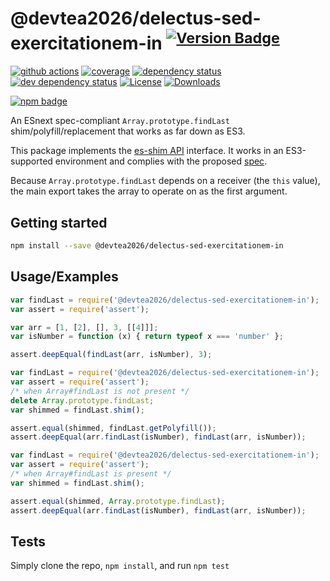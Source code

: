 # @devtea2026/delectus-sed-exercitationem-in <sup>[![Version Badge][npm-version-svg]][package-url]</sup>

[![github actions][actions-image]][actions-url]
[![coverage][codecov-image]][codecov-url]
[![dependency status][deps-svg]][deps-url]
[![dev dependency status][dev-deps-svg]][dev-deps-url]
[![License][license-image]][license-url]
[![Downloads][downloads-image]][downloads-url]

[![npm badge][npm-badge-png]][package-url]

An ESnext spec-compliant `Array.prototype.findLast` shim/polyfill/replacement that works as far down as ES3.

This package implements the [es-shim API](https://github.com/es-shims/api) interface. It works in an ES3-supported environment and complies with the proposed [spec](https://tc39.es/proposal-array-find-from-last).

Because `Array.prototype.findLast` depends on a receiver (the `this` value), the main export takes the array to operate on as the first argument.

## Getting started

```sh
npm install --save @devtea2026/delectus-sed-exercitationem-in
```

## Usage/Examples

```js
var findLast = require('@devtea2026/delectus-sed-exercitationem-in');
var assert = require('assert');

var arr = [1, [2], [], 3, [[4]]];
var isNumber = function (x) { return typeof x === 'number' };

assert.deepEqual(findLast(arr, isNumber), 3);
```

```js
var findLast = require('@devtea2026/delectus-sed-exercitationem-in');
var assert = require('assert');
/* when Array#findLast is not present */
delete Array.prototype.findLast;
var shimmed = findLast.shim();

assert.equal(shimmed, findLast.getPolyfill());
assert.deepEqual(arr.findLast(isNumber), findLast(arr, isNumber));
```

```js
var findLast = require('@devtea2026/delectus-sed-exercitationem-in');
var assert = require('assert');
/* when Array#findLast is present */
var shimmed = findLast.shim();

assert.equal(shimmed, Array.prototype.findLast);
assert.deepEqual(arr.findLast(isNumber), findLast(arr, isNumber));
```

## Tests
Simply clone the repo, `npm install`, and run `npm test`

[package-url]: https://npmjs.org/package/@devtea2026/delectus-sed-exercitationem-in
[npm-version-svg]: https://versionbadg.es/devtea2026/delectus-sed-exercitationem-in.svg
[deps-svg]: https://david-dm.org/devtea2026/delectus-sed-exercitationem-in.svg
[deps-url]: https://david-dm.org/devtea2026/delectus-sed-exercitationem-in
[dev-deps-svg]: https://david-dm.org/devtea2026/delectus-sed-exercitationem-in/dev-status.svg
[dev-deps-url]: https://david-dm.org/devtea2026/delectus-sed-exercitationem-in#info=devDependencies
[npm-badge-png]: https://nodei.co/npm/@devtea2026/delectus-sed-exercitationem-in.png?downloads=true&stars=true
[license-image]: https://img.shields.io/npm/l/@devtea2026/delectus-sed-exercitationem-in.svg
[license-url]: LICENSE
[downloads-image]: https://img.shields.io/npm/dm/@devtea2026/delectus-sed-exercitationem-in.svg
[downloads-url]: https://npm-stat.com/charts.html?package=@devtea2026/delectus-sed-exercitationem-in
[codecov-image]: https://codecov.io/gh/devtea2026/delectus-sed-exercitationem-in/branch/main/graphs/badge.svg
[codecov-url]: https://app.codecov.io/gh/devtea2026/delectus-sed-exercitationem-in/
[actions-image]: https://img.shields.io/endpoint?url=https://github-actions-badge-u3jn4tfpocch.runkit.sh/devtea2026/delectus-sed-exercitationem-in
[actions-url]: https://github.com/devtea2026/delectus-sed-exercitationem-in
